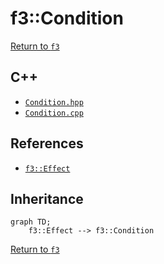 # f3::Condition

[Return to `f3`](/docs/f3.md)

## C++

- [`Condition.hpp`](/src/f3/Condition.hpp)
- [`Condition.cpp`](/src/f3/Condition.cpp)

## References

- [`f3::Effect`](/docs/f3/Effect.md)

## Inheritance

```mermaid
graph TD;
    f3::Effect --> f3::Condition
```

[Return to `f3`](/docs/f3.md)